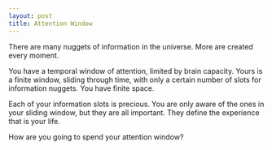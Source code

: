 ```yaml
---
layout: post
title: Attention Window
---
```


There are many nuggets of information in the universe. More are created every moment.

You have a temporal window of attention, limited by brain capacity. Yours is a finite window, sliding through time, with only a certain number of slots for information nuggets. You have finite space.

Each of your information slots is precious. You are only aware of the ones in your sliding window, but they are all important. They define the experience that is your life.

How are you going to spend your attention window?
